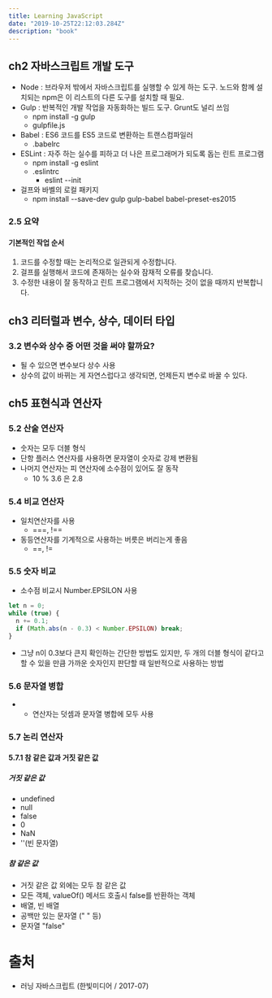 ```yaml
---
title: Learning JavaScript
date: "2019-10-25T22:12:03.284Z"
description: "book"
---
```


## ch2 자바스크립트 개발 도구
* Node : 브라우저 밖에서 자바스크립트를 실행할 수 있게 하는 도구. 노드와 함께 설치되는 npm은 이 리스트의 다른 도구를 설치할 때 필요.
* Gulp : 반복적인 개발 작업을 자동화하는 빌드 도구. Grunt도 널리 쓰임
  * npm install -g gulp
  * gulpfile.js
* Babel : ES6 코드를 ES5 코드로 변환하는 트랜스컴파일러
  * .babelrc
* ESLint : 자주 하는 실수를 피하고 더 나은 프로그래머가 되도록 돕는 린트 프로그램
  * npm install -g eslint
  * .eslintrc
    * eslint --init
* 걸프와 바벨의 로컬 패키지
  * npm install --save-dev gulp gulp-babel babel-preset-es2015

### 2.5 요약
#### 기본적인 작업 순서
1. 코드를 수정할 때는 논리적으로 일관되게 수정합니다.
2. 걸프를 실행해서 코드에 존재하는 실수와 잠재적 오류를 찾습니다.
3. 수정한 내용이 잘 동작하고 린트 프로그램에서 지적하는 것이 없을 때까지 반복합니다.

## ch3 리터럴과 변수, 상수, 데이터 타입
### 3.2 변수와 상수 중 어떤 것을 써야 할까요?
* 될 수 있으면 변수보다 상수 사용
* 상수의 값이 바뀌는 게 자연스럽다고 생각되면, 언제든지 변수로 바꿀 수 있다.

## ch5 표현식과 연산자
### 5.2 산술 연산자
* 숫자는 모두 더블 형식
* 단항 플러스 연산자를 사용하면 문자열이 숫자로 강제 변환됨
* 나머지 연산자는 피 연산자에 소수점이 있어도 잘 동작
  * 10 % 3.6 은 2.8

### 5.4 비교 연산자
* 일치연산자를 사용
  * ===, !==
* 동등연산자를 기계적으로 사용하는 버릇은 버리는게 좋음
  * ==, !=

### 5.5 숫자 비교
* 소수점 비교시 Number.EPSILON 사용
``` JavaScript
let n = 0;
while (true) {
  n += 0.1;
  if (Math.abs(n - 0.3) < Number.EPSILON) break;
}
```
* 그냥 n이 0.3보다 큰지 확인하는 간단한 방법도 있지만, 두 개의 더블 형식이 같다고 할 수 있을 만큼 가까운 숫자인지 판단할 때 일반적으로 사용하는 방법

### 5.6 문자열 병합
* + 연산자는 덧셈과 문자열 병합에 모두 사용

### 5.7 논리 연산자
#### 5.7.1 참 같은 값과 거짓 같은 값
##### 거짓 같은 값
* undefined
* null
* false
* 0
* NaN
* ''(빈 문자열)

##### 참 같은 값
* 거짓 같은 값 외에는 모두 참 같은 값
* 모든 객체, valueOf() 메서드 호출시 false를 반환하는 객체
* 배열, 빈 배열
* 공백만 있는 문자열 (" " 등)
* 문자열 "false"

# 출처
* 러닝 자바스크립트 (한빛미디어 / 2017-07)